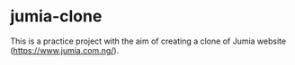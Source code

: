 # jumia-clone
This is a practice project with the aim of creating a clone of Jumia website (https://www.jumia.com.ng/).

